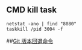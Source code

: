 ## CMD kill task
```shell script
netstat -ano | find "8080"
taskkill /pid 3004 -f
```



##[Git 版本回退命令](https://www.jianshu.com/p/09dbd8dc7345)
